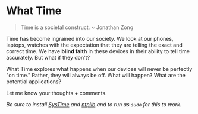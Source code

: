 What Time
===

> Time is a societal construct.
> ~ Jonathan Zong

Time has become ingrained into our society. We look at our phones, laptops, watches with the expectation that they are telling the exact and correct time. We have **blind faith** in these devices in their ability to tell time accurately. But what if they don't?

What Time explores what happens when our devices will never be perfectly "on time." Rather, they will always be off. What will happen? What are the potential applications?

Let me know your thoughts + comments.

*Be sure to install [SysTime](https://github.com/eli8527/SysTime) and [ntplib](https://pypi.python.org/pypi/ntplib/) and to run as ```sudo``` for this to work.*

